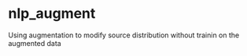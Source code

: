 # nlp_augment
Using augmentation to modify source distribution without trainin on the augmented data
